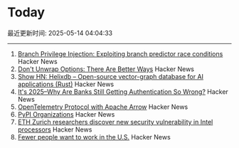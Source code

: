 # Today

最近更新时间: 2025-05-14 04:04:33

--- 
1. [Branch Privilege Injection: Exploiting branch predictor race conditions](https://comsec.ethz.ch/research/microarch/branch-privilege-injection/) Hacker News
2. [Don't Unwrap Options: There Are Better Ways](https://corrode.dev/blog/rust-option-handling-best-practices/) Hacker News
3. [Show HN: Helixdb – Open-source vector-graph database for AI applications (Rust)](https://github.com/HelixDB/helix-db/) Hacker News
4. [It's 2025–Why Are Banks Still Getting Authentication So Wrong?](https://jamal.haba.sh/its-2025-why-are-banks-still-getting-authentication-so-wrong/) Hacker News
5. [OpenTelemetry Protocol with Apache Arrow](https://opentelemetry.io/blog/2025/otel-arrow-phase-2/) Hacker News
6. [PyPI Organizations](https://blog.pypi.org/posts/2023-04-23-introducing-pypi-organizations/) Hacker News
7. [ETH Zurich researchers discover new security vulnerability in Intel processors](https://ethz.ch/en/news-and-events/eth-news/news/2025/05/eth-zurich-researchers-discover-new-security-vulnerability-in-intel-processors.html) Hacker News
8. [Fewer people want to work in the U.S.](https://www.axios.com/2025/05/13/us-jobs-foreign-workers) Hacker News
